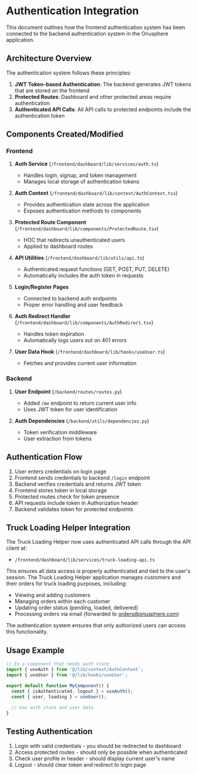 # Authentication Integration

This document outlines how the frontend authentication system has been connected to the backend authentication system in the Onusphere application.

## Architecture Overview

The authentication system follows these principles:

1. **JWT Token-based Authentication**: The backend generates JWT tokens that are stored on the frontend
2. **Protected Routes**: Dashboard and other protected areas require authentication
3. **Authenticated API Calls**: All API calls to protected endpoints include the authentication token

## Components Created/Modified

### Frontend

1. **Auth Service** (`/frontend/dashboard/lib/services/auth.ts`)
   - Handles login, signup, and token management
   - Manages local storage of authentication tokens

2. **Auth Context** (`/frontend/dashboard/lib/context/AuthContext.tsx`)
   - Provides authentication state across the application
   - Exposes authentication methods to components

3. **Protected Route Component** (`/frontend/dashboard/lib/components/ProtectedRoute.tsx`)
   - HOC that redirects unauthenticated users
   - Applied to dashboard routes

4. **API Utilities** (`/frontend/dashboard/lib/utils/api.ts`)
   - Authenticated request functions (GET, POST, PUT, DELETE)
   - Automatically includes the auth token in requests

5. **Login/Register Pages**
   - Connected to backend auth endpoints
   - Proper error handling and user feedback

6. **Auth Redirect Handler** (`/frontend/dashboard/lib/components/AuthRedirect.tsx`)
   - Handles token expiration
   - Automatically logs users out on 401 errors

7. **User Data Hook** (`/frontend/dashboard/lib/hooks/useUser.ts`)
   - Fetches and provides current user information

### Backend

1. **User Endpoint** (`/backend/routes/routes.py`)
   - Added `/me` endpoint to return current user info
   - Uses JWT token for user identification

2. **Auth Dependencies** (`/backend/utils/dependencies.py`)
   - Token verification middleware
   - User extraction from tokens

## Authentication Flow

1. User enters credentials on login page
2. Frontend sends credentials to backend `/login` endpoint
3. Backend verifies credentials and returns JWT token
4. Frontend stores token in local storage
5. Protected routes check for token presence
6. API requests include token in Authorization header
7. Backend validates token for protected endpoints

## Truck Loading Helper Integration

The Truck Loading Helper now uses authenticated API calls through the API client at:
- `/frontend/dashboard/lib/services/truck-loading-api.ts`

This ensures all data access is properly authenticated and tied to the user's session. The Truck Loading Helper application manages customers and their orders for truck loading purposes, including:

- Viewing and adding customers
- Managing orders within each customer
- Updating order status (pending, loaded, delivered)
- Processing orders via email (forwarded to orders@onusphere.com)

The authentication system ensures that only authorized users can access this functionality.

## Usage Example

```typescript
// In a component that needs auth state
import { useAuth } from '@/lib/context/AuthContext';
import { useUser } from '@/lib/hooks/useUser';

export default function MyComponent() {
  const { isAuthenticated, logout } = useAuth();
  const { user, loading } = useUser();
  
  // Use auth state and user data
}
```

## Testing Authentication

1. Login with valid credentials - you should be redirected to dashboard
2. Access protected routes - should only be possible when authenticated
3. Check user profile in header - should display current user's name
4. Logout - should clear token and redirect to login page

